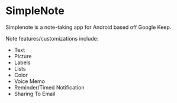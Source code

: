 # SimpleNote

Simplenote is a note-taking app for Android based off Google Keep.

Note features/customizations include: 
* Text
* Picture
* Labels
* Lists
* Color
* Voice Memo
* Reminder/Timed Notification
* Sharing To Email
